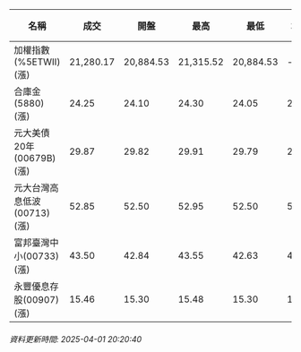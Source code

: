 | 名稱 | 成交 | 開盤 | 最高 | 最低 | 均價 | 成交金額(億) | 昨收 | 漲跌幅 | 漲跌 | 總量 | 昨量 | 振幅 |
| -------- | -------- | -------- | -------- |-------- | -------- | -------- |-------- |-------- |-------- | -------- | -------- |-------- |
|加權指數(%5ETWII) (漲)|21,280.17|20,884.53|21,315.52|20,884.53|-|2,720.49|20,695.90|2.82%|584.27|5,784,329|0|2.08%|
|合庫金(5880) (漲)|24.25|24.10|24.30|24.05|24.17|1.95|24.05|0.83%|0.20|8,081|14,068|1.04%|
|元大美債20年(00679B) (漲)|29.87|29.82|29.91|29.79|29.83|26.28|29.69|0.61%|0.18|88,104|116,878|0.40%|
|元大台灣高息低波(00713) (漲)|52.85|52.50|52.95|52.50|52.78|7.03|52.45|0.76%|0.40|13,317|35,387|0.86%|
|富邦臺灣中小(00733) (漲)|43.50|42.84|43.55|42.63|43.04|1.25|42.71|1.85%|0.79|2,907|4,908|2.15%|
|永豐優息存股(00907) (漲)|15.46|15.30|15.48|15.30|15.43|0.175|15.28|1.18%|0.18|1,135|4,316|1.18%|
###### 資料更新時間: 2025-04-01 20:20:40